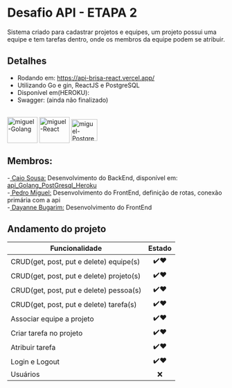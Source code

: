   # Desafio API -  ETAPA 2
  
Sistema criado para cadastrar projetos e equipes, um projeto possui uma equipe e tem tarefas dentro, onde os membros
da equipe podem se atribuir.

## Detalhes

- Rodando em: https://api-brisa-react.vercel.app/
- Utilizando Go e gin, ReactJS e PostgreSQL
- Disponível em(HEROKU): 
- Swagger: (ainda não finalizado)
<div style="display: inline_block"><br>
<img align="center" alt="miguel-Golang" height="60" width="70" src="https://cdn.jsdelivr.net/gh/devicons/devicon/icons/go/go-original-wordmark.svg" />
<img align="center" alt="miguel-React" height="60" width="70"  src="https://cdn.jsdelivr.net/gh/devicons/devicon/icons/react/react-original-wordmark.svg" />
<img align="center" alt="miguel-PostgreSQL" height="50" width="60" src="https://cdn.jsdelivr.net/gh/devicons/devicon/icons/postgresql/postgresql-original.svg" />
          
</div>


## Membros:
<div>-<a href="https://github.com/caiosousaf"> Caio Sousa:</a>  Desenvolvimento do BackEnd, disponível em: <a href="https://github.com/caiosousaf/api_Golang_PostGresql_Heroku"> api_Golang_PostGresql_Heroku </a> </div>
<div>-<a href="https://github.com/PedroMiguel7"> Pedro Miguel:</a>  Desenvolvimento do FrontEnd, definição de rotas, conexão primária com a api </div> 
<div>-<a href="https://github.com/dayannebugarim"> Dayanne Bugarim:</a> Desenvolvimento do FrontEnd</div>


## Andamento do projeto

| Funcionalidade         | Estado |
| ------------- |:-------------:|
| CRUD(get, post, put e delete) equipe(s)      | ✔️❤️ |
| CRUD(get, post, put e delete) projeto(s)     | ✔️❤️ |
| CRUD(get, post, put e delete) pessoa(s)      | ✔️❤️ |
| CRUD(get, post, put e delete) tarefa(s)      | ✔️❤️ |
| Associar equipe a projeto                    | ✔️❤️ | 
| Criar tarefa no projeto                      | ✔️❤️ | 
| Atribuir tarefa                              | ✔️❤️ |
| Login e Logout                               | ✔️❤️ |
| Usuários                                     | ❌ |
